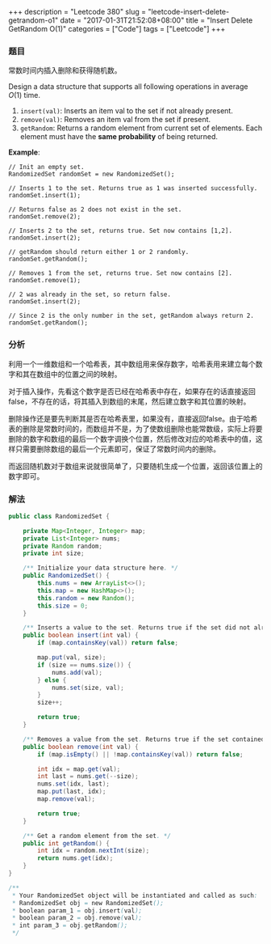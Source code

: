 +++
description = "Leetcode 380"
slug = "leetcode-insert-delete-getrandom-o1"
date = "2017-01-31T21:52:08+08:00"
title = "Insert Delete GetRandom O(1)"
categories = ["Code"]
tags = ["Leetcode"]
+++

### 题目

常数时间内插入删除和获得随机数。

Design a data structure that supports all following operations in average $O(1)$ time.

1. `insert(val)`: Inserts an item val to the set if not already present.
2. `remove(val)`: Removes an item val from the set if present.
3. `getRandom`: Returns a random element from current set of elements. Each element must have the __same probability__ of being returned.

__Example__:

```console
// Init an empty set.
RandomizedSet randomSet = new RandomizedSet();

// Inserts 1 to the set. Returns true as 1 was inserted successfully.
randomSet.insert(1);

// Returns false as 2 does not exist in the set.
randomSet.remove(2);

// Inserts 2 to the set, returns true. Set now contains [1,2].
randomSet.insert(2);

// getRandom should return either 1 or 2 randomly.
randomSet.getRandom();

// Removes 1 from the set, returns true. Set now contains [2].
randomSet.remove(1);

// 2 was already in the set, so return false.
randomSet.insert(2);

// Since 2 is the only number in the set, getRandom always return 2.
randomSet.getRandom();
```

### 分析

利用一个一维数组和一个哈希表，其中数组用来保存数字，哈希表用来建立每个数字和其在数组中的位置之间的映射。

对于插入操作，先看这个数字是否已经在哈希表中存在，如果存在的话直接返回false，不存在的话，将其插入到数组的末尾，然后建立数字和其位置的映射。

删除操作还是要先判断其是否在哈希表里，如果没有，直接返回false。由于哈希表的删除是常数时间的，而数组并不是，为了使数组删除也能常数级，实际上将要删除的数字和数组的最后一个数字调换个位置，然后修改对应的哈希表中的值，这样只需要删除数组的最后一个元素即可，保证了常数时间内的删除。

而返回随机数对于数组来说就很简单了，只要随机生成一个位置，返回该位置上的数字即可。

### 解法

```java
public class RandomizedSet {

    private Map<Integer, Integer> map;
    private List<Integer> nums;
    private Random random;
    private int size;

    /** Initialize your data structure here. */
    public RandomizedSet() {
        this.nums = new ArrayList<>();
        this.map = new HashMap<>();
        this.random = new Random();
        this.size = 0;
    }

    /** Inserts a value to the set. Returns true if the set did not already contain the specified element. */
    public boolean insert(int val) {
        if (map.containsKey(val)) return false;

        map.put(val, size);
        if (size == nums.size()) {
            nums.add(val);
        } else {
            nums.set(size, val);
        }
        size++;

        return true;
    }

    /** Removes a value from the set. Returns true if the set contained the specified element. */
    public boolean remove(int val) {
        if (map.isEmpty() || !map.containsKey(val)) return false;

        int idx = map.get(val);
        int last = nums.get(--size);
        nums.set(idx, last);
        map.put(last, idx);
        map.remove(val);

        return true;
    }

    /** Get a random element from the set. */
    public int getRandom() {
        int idx = random.nextInt(size);
        return nums.get(idx);
    }
}

/**
 * Your RandomizedSet object will be instantiated and called as such:
 * RandomizedSet obj = new RandomizedSet();
 * boolean param_1 = obj.insert(val);
 * boolean param_2 = obj.remove(val);
 * int param_3 = obj.getRandom();
 */
```